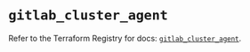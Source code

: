 # `gitlab_cluster_agent`

Refer to the Terraform Registry for docs: [`gitlab_cluster_agent`](https://registry.terraform.io/providers/gitlabhq/gitlab/18.5.0/docs/resources/cluster_agent).
